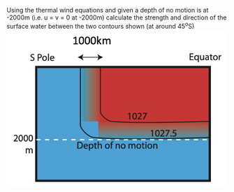 Using the thermal wind equations and given a depth of no motion is at -2000m (i.e. u = v = 0 at -2000m) calculate the strength and direction of the surface water between the two contours shown (at around 45<sup>o</sup>S) 
![ACC and thermal winds plot](../Figures/acc_thermalwind.png)
